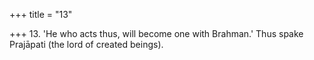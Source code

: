 +++
title = "13"

+++
13. 'He who acts thus, will become one with Brahman.' Thus spake Prajāpati (the lord of created beings).
